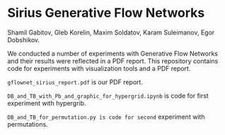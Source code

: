 # Sirius Generative Flow Networks

Shamil Gabitov, Gleb Korelin, Maxim Soldatov, Karam Suleimanov, Egor Dobshikov.

We conducted a number of experiments with Generative Flow Networks and their results were reflected in a PDF report. This repository contains code for experiments with visualization tools and a PDF report.

```gflownet_sirius_report.pdf``` is our PDF report.

```DB_and_TB_with_Pb_and_graphic_for_hypergrid.ipynb``` is code for first experiment with hypergrib.

```DB_and_TB_for_permutation.py is code for second``` experiment with permutations.

